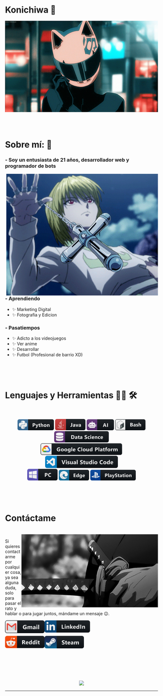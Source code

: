 # Konichiwa 👋

<div align="center">
<img height="300" width="700" alt="GIF" align="center" src="https://github.com/IsTrshx/IsTrshx/blob/main/assets/000111.gif">
</div>

</br>
</br>
</br>

# Sobre mí: 💬

### - Soy un entusiasta de 21 años, desarrollador web y programador de bots

<img height="400" width="500" alt="GIF" align="right" src="https://github.com/IsTrshx/IsTrshx/blob/main/assets/000555.gif">

### - Aprendiendo

- ✨ Marketing Digital
- ✨ Fotografia y Edicion

### - Pasatiempos

- ✨ Adicto a los videojuegos
- ✨ Ver anime
- ✨ Desarrollar
- ✨ Futbol (Profesional de barrio XD)

</br>
</br>
</br>

# Lenguajes y Herramientas 👨‍💻 🛠
</br>

<p align="center">

<!-- For more icons please follow  https://github.com/MikeCodesDotNET/ColoredBadges -->
<img src="https://github.com/IsTrshx/IsTrshx/blob/main/assets/icons/python.png" alt="python" width="120" hight="50">
<img src="https://github.com/IsTrshx/IsTrshx/blob/main/assets/icons/java.png" alt="java"  width="100" hight="50">
<img src="https://github.com/IsTrshx/IsTrshx/blob/main/assets/icons/ai.png" alt="AI" width="90" hight="50">
<img src="https://github.com/IsTrshx/IsTrshx/blob/main/assets/icons/bash.png" alt="bash" width="100" hight="50">
<img src="https://github.com/IsTrshx/IsTrshx/blob/main/assets/icons/datascience.png" alt="datascience" width="180" hight="50">
</br>
<img src="https://github.com/IsTrshx/IsTrshx/blob/main/assets/icons/google_cloud_platform.png" alt="google_cloud_platform" width="270" hight="50">
<img src="https://github.com/IsTrshx/IsTrshx/blob/main/assets/icons/visualstudio_code.png" alt="visualstudio_code" width="240" hight="50">
</br>
<img src="https://github.com/IsTrshx/IsTrshx/blob/main/assets/icons/pc.png" alt="pc" width="100" hight="50">
<img src="https://github.com/IsTrshx/IsTrshx/blob/main/assets/icons/edge.png" alt="edge" width="100" hight="50">
<img src="https://github.com/IsTrshx/IsTrshx/blob/main/assets/icons/playstation%403x.png" alt="playstation" width="150" hight="50">
</p>
</br>
</br>
</br>



# Contáctame

<p>
 </br>


<img hight="320" width="450" align="right" alt="GIF" src="https://github.com/IsTrshx/IsTrshx/blob/main/assets/000222.gif">


Si quieres contactarme por cualquier cosa, ya sea alguna duda, solo para pasar el rato y hablar o para jugar juntos, mándame un mensaje 😉.

<a href="mailto:istrshx@gmail.com">
 <img align="left" alt="Gmail" width="130" hight="100" src="https://github.com/IsTrshx/IsTrshx/blob/main/assets/icons/gmail.png" />
</a>
<a href="https://www.linkedin.com/in/">
  <img align="left" alt="Linkedin" width="150" hight="100" src="https://github.com/IsTrshx/IsTrshx/blob/main/assets/icons/linkedin.png" />
</br>
</br>
</br>
</a>
<a href="https://www.reddit.com/user/">
  <img align="left" alt=" Reddit" width="130" hight="100" src="https://github.com/IsTrshx/IsTrshx/blob/main/assets/icons/reddit.png" />
</a>
<a href="https://steamcommunity.com/profiles/76561199690633134/">
  <img align="left" alt="Steam" width="130" hight="100" src="https://github.com/IsTrshx/IsTrshx/blob/main/assets/icons/steam.png" />
</a>
 </p>
 

</br>
</br>
</br>
</br>
</br>
</br>
</br>



<p align="center" >  
  <a href="https://github.com/anuraghazra/github-readme-stats"> 
<img  src="https://github-readme-stats.vercel.app/api?username=IsTrshx&&show_icons=true&theme=radical"/>
  </a>
  </p>

*************
